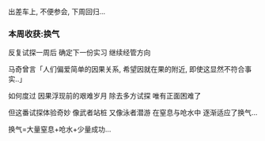 出差车上, 不便参会, 下周回归...

### 本周收获:换气

反复试探一周后
确定下一份实习
继续经管方向

马奇曾言「人们偏爱简单的因果关系, 
希望因就在果的附近,
即使这显然不符合事实..」

如何度过
因果浮现前的艰难岁月
除去多方试探
唯有正面困难了

但这番试探体验奇妙
像武者站桩
又像泳者潜游
在窒息与呛水中
逐渐适应了换气...

换气=大量窒息+呛水+少量成功...

